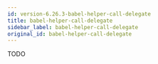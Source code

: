 ```yaml
---
id: version-6.26.3-babel-helper-call-delegate
title: babel-helper-call-delegate
sidebar_label: babel-helper-call-delegate
original_id: babel-helper-call-delegate
---
```


TODO

